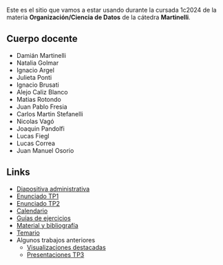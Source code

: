 Este es el sitio que vamos a estar usando durante la cursada 1c2024 de la materia **Organización/Ciencia de Datos** de la cátedra **Martinelli**.

## Cuerpo docente

* Damián Martinelli
* Natalia Golmar
* Ignacio Argel
* Julieta Ponti
* Ignacio Brusati
* Alejo Caliz Blanco
* Matias Rotondo
* Juan Pablo Fresia
* Carlos Martin Stefanelli
* Nicolas Vagó
* Joaquin Pandolfi
* Lucas Fiegl
* Lucas Correa
* Juan Manuel Osorio

## Links

* [Diapositiva administrativa](https://docs.google.com/presentation/d/1ND34lzBx323nYV4ytuyOGvyu5_lCFJZye6zbQHDsbEY/edit?usp=sharing)
* [Enunciado TP1](https://docs.google.com/document/d/10DscWjkC5K1nLXgpnUOjQnxAsUWOT9B34IRF9GeLJmk/edit?usp=sharing)
* [Enunciado TP2](https://docs.google.com/document/d/1h0yN42Eu3YydSku0t7EnKR0nLmytG3ZsSyPREym0ZtQ/edit?usp=sharing)
* [Calendario](calendario_2024_2c.md)
* [Guías de ejercicios](/guias)
* [Material y bibliografía](materiales.md)
* [Temario](temario.md)
* Algunos trabajos anteriores
  * [Visualizaciones destacadas](visualizaciones.md)
  * [Presentaciones TP3](tps4.md)
